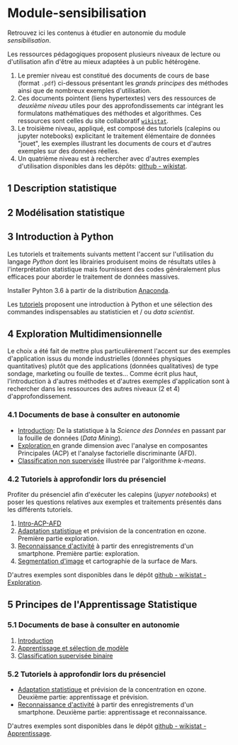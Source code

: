 # Module-sensibilisation
Retrouvez ici les contenus à étudier en autonomie du module *sensibilisation*.

Les ressources pédagogiques proposent plusieurs niveaux de lecture ou d'utilisation afin d'être au mieux adaptées à un public hétérogène. 

1. Le premier niveau est constitué des documents de cours de base (format `.pdf`) ci-dessous présentant les 
*grands principes* des méthodes ainsi que de nombreux exemples d'utilisation. 
2. Ces documents pointent (liens hypertextes) vers des ressources de *deuxième niveau* utiles pour des approfondissements car intégrant les formulatons mathématiques des méthodes et algorithmes. Ces ressources sont celles du site collaboratif [`wikistat`](http://wikistat.fr/).
3. Le troisième niveau, appliqué, est composé des tutoriels (calepins ou jupyter notebooks) explicitant le traitement élémentaire de données "jouet", les exemples illustrant les documents de cours et d'autres exemples sur des données réelles.
4. Un quatrième niveau est à rechercher avec d'autres exemples d'utilisation disponibles dans les dépôts: [github - wikistat](https://github.com/wikistat/).

## 1 Description statistique

## 2 Modélisation statistique


## 3 Introduction à Python
Les tutoriels et traitements suivants mettent l'accent sur l'utilisation du langage *Python* dont les librairies produisent moins de résultats utiles à l'interprétation statistique mais fournissent des codes généralement plus efficaces pour aborder le traitement de données massives. 

Installer Pyhton 3.6 à partir de la distribution [Anaconda](https://www.anaconda.com/download/).
 
Les [tutoriels](https://github.com/wikistat/Intro-Python) proposent une introduction à Python et une sélection des commandes indispensables au statisticien et / ou *data scientist*. 

## 4 Exploration Multidimensionnelle

Le choix a été fait de mettre plus particulièrement l'accent sur des exemples d'application issus du monde industrielles (données physiques quantitatives) plutôt que des applications (données qualitatives) de type sondage,  marketing ou fouille de textes... Comme écrit plus haut, l'introduction à d'autres méthodes et d'autres exemples d'application sont à rechercher dans les ressources des autres niveaux (2 et 4) d'approfondissement.


### 4.1 Documents de base à consulter en autonomie

- [Introduction](https://github.com/Certificat-sciences-des-donnees-bigdata/Module-sensibilisation/Documents/): De la statistique à la *Science des Données* en passant par la fouille de données (*Data Mining*).
- [Exploration ](https://github.com/Certificat-sciences-des-donnees-bigdata/Module-sensibilisation/Documents/) en grande dimension avec l'analyse en composantes Principales (ACP) et l'analyse factorielle discriminante (AFD).
- [Classification non supervisée](https://github.com/Certificat-sciences-des-donnees-bigdata/Module-sensibilisation/Documents/) illustrée par l'algorithme *k-means*.

### 4.2 Tutoriels à approfondir lors du présenciel
Profiter du présenciel afin d'exécuter les calepins (*jupyer notebooks*) et poser les questions relatives aux exemples et traitements présentés dans les différents tutoriels.

1. [Intro-ACP-AFD](https://github.com/Certificat-sciences-des-donnees-bigdata/Module-sensibilisation/Calepins/)
2. [Adaptation statistique](https://github.com/Certificat-sciences-des-donnees-bigdata/Module-sensibilisation/Calepins/) et prévision de la concentration en ozone. Première partie exploration.
3. [Reconnaissance d'activité](https://github.com/Certificat-sciences-des-donnees-bigdata/Module-sensibilisation/Calepins/) à partir des enregistrements d'un smartphone. Première partie: exploration.
4. [Segmentation d'image](https://github.com/Certificat-sciences-des-donnees-bigdata/Module-sensibilisation/Calepins/) et cartographie de la surface de Mars.

D'autres exemples sont disponibles dans le dépôt [github - wikistat - Exploration](https://github.com/wikistat/Exploration).



## 5 Principes de l'Apprentissage Statistique
### 5.1 Documents de base à consulter en autonomie

1. [Introduction](https://github.com/Certificat-sciences-des-donnees-bigdata/Module-sensibilisation/Documents/) 
2. [Apprentissage et sélection de modèle](https://github.com/Certificat-sciences-des-donnees-bigdata/Module-sensibilisation/Documents/)
3. [Classification supervisée binaire](https://github.com/Certificat-sciences-des-donnees-bigdata/Module-sensibilisation/Documents/)

### 5.2 Tutoriels à approfondir lors du présenciel

- [Adaptation statistique](https://github.com/Certificat-sciences-des-donnees-bigdata/Module-sensibilisation/Calepins/) et prévision de la concentration en ozone. Deuxième partie: apprentissage et prévision.
- [Reconnaissance d'activité](https://github.com/Certificat-sciences-des-donnees-bigdata/Module-sensibilisation/Calepins/) à partir des enregistrements d'un smartphone. Deuxième partie: apprentissage et reconnaissance.

D'autres exemples sont disponibles dans le dépôt [github - wikistat - Apprentissage](https://github.com/wikistat/Apprentissage).

